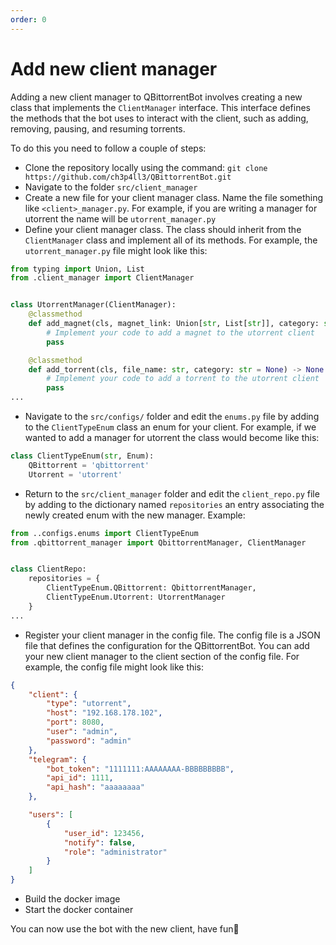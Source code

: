 ```yaml
---
order: 0
---
```

# Add new client manager

Adding a new client manager to QBittorrentBot involves creating a new class that implements the `ClientManager` interface. This interface defines the methods that the bot uses to interact with the client, such as adding, removing, pausing, and resuming torrents.

To do this you need to follow a couple of steps:

- Clone the repository locally using the command: `git clone https://github.com/ch3p4ll3/QBittorrentBot.git`
- Navigate to the folder `src/client_manager`
- Create a new file for your client manager class. Name the file something like `<client>_manager.py`. For example, if you are writing a manager for utorrent the name will be `utorrent_manager.py`
- Define your client manager class. The class should inherit from the `ClientManager` class and implement all of its methods. For example, the `utorrent_manager.py` file might look like this:
```python
from typing import Union, List
from .client_manager import ClientManager


class UtorrentManager(ClientManager):
    @classmethod
    def add_magnet(cls, magnet_link: Union[str, List[str]], category: str = None) -> None:
        # Implement your code to add a magnet to the utorrent client
        pass

    @classmethod
    def add_torrent(cls, file_name: str, category: str = None) -> None:
        # Implement your code to add a torrent to the utorrent client
        pass
...
```
- Navigate to the `src/configs/` folder and edit the `enums.py` file by adding to the `ClientTypeEnum` class an enum for your client. For example, if we wanted to add a manager for utorrent the class would become like this:
```python
class ClientTypeEnum(str, Enum):
    QBittorrent = 'qbittorrent'
    Utorrent = 'utorrent'
```
- Return to the `src/client_manager` folder and edit the `client_repo.py` file by adding to the dictionary named `repositories` an entry associating the newly created enum with the new manager. Example:
```python
from ..configs.enums import ClientTypeEnum
from .qbittorrent_manager import QbittorrentManager, ClientManager


class ClientRepo:
    repositories = {
        ClientTypeEnum.QBittorrent: QbittorrentManager,
        ClientTypeEnum.Utorrent: UtorrentManager
    }
...
```
- Register your client manager in the config file. The config file is a JSON file that defines the configuration for the QBittorrentBot. You can add your new client manager to the client section of the config file. For example, the config file might look like this:
```json
{
    "client": {
        "type": "utorrent",
        "host": "192.168.178.102",
        "port": 8080,
        "user": "admin",
        "password": "admin"
    },
    "telegram": {
        "bot_token": "1111111:AAAAAAAA-BBBBBBBBB",
        "api_id": 1111,
        "api_hash": "aaaaaaaa"
    },

    "users": [
        {
            "user_id": 123456,
            "notify": false,
            "role": "administrator"
        }
    ]
}
```
- Build the docker image
- Start the docker container

You can now use the bot with the new client, have fun:partying_face: